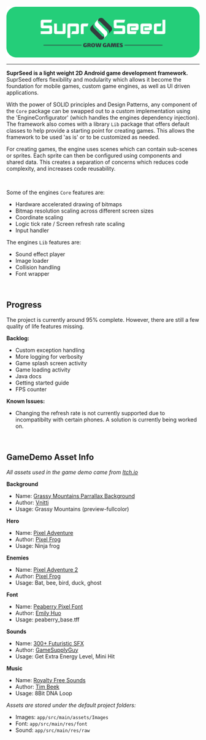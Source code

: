 
<p align="center">
<img src="app/src/main/res/drawable-v24/suprseed_widebanner.png" width=650 title="SuprSeed - Grow Games">
</p>

---

**SuprSeed is a light weight 2D Android game development framework.** SuprSeed offers flexibility and modularity which allows it become the foundation for mobile games, custom game engines, as well as UI driven applications.

With the power of SOLID principles and Design Patterns, any component of the `Core` package can be swapped out to a custom implementation using the 'EngineConfigurator' (which handles the engines dependency injection). The framework also comes with a library `Lib` package that offers default classes to help provide a starting point for creating games. This allows the framework to be used 'as is' or to be customized as needed.

For creating games, the engine uses scenes which can contain sub-scenes or sprites. Each sprite can then be configured using components and shared data. This creates a separation of concerns which reduces code complexity, and increases code reusability.

<br/>

Some of the engines `Core` features are:
- Hardware accelerated drawing of bitmaps
- Bitmap resolution scaling across different screen sizes
- Coordinate scaling
- Logic tick rate / Screen refresh rate scaling
- Input handler

The engines `Lib` features are:
- Sound effect player
- Image loader
- Collision handling
- Font wrapper





<br/>

Progress
---

The project is currently around 95% complete. However, there are still a few quality of life features missing.

**Backlog:**
- Custom exception handling
- More logging for verbosity
- Game splash screen activity
- Game loading activity
- Java docs
- Getting started guide
- FPS counter

**Known Issues:**
- Changing the refresh rate is not currently supported due to incompatibilty with certain phones. A solution is currently being worked on.





<br/>

GameDemo Asset Info
---

*All assets used in the game demo came from [Itch.io](https://itch.io/)*

**Background**
- Name: [Grassy Mountains Parrallax Background](https://vnitti.itch.io/grassy-mountains-parallax-background)
- Author: [Vnitti](https://vnitti.itch.io/)
- Usage: Grassy Mountains (preview-fullcolor)

**Hero**
- Name: [Pixel Adventure](https://pixelfrog-assets.itch.io/pixel-adventure-1)
- Author: [Pixel Frog](https://pixelfrog-assets.itch.io/)
- Usage: Ninja frog

**Enemies**
- Name: [Pixel Adventure 2](https://pixelfrog-assets.itch.io/pixel-adventure-2)
- Author: [Pixel Frog](https://pixelfrog-assets.itch.io/)
- Usage: Bat, bee, bird, duck, ghost

**Font**
- Name: [Peaberry Pixel Font](https://emhuo.itch.io/peaberry-pixel-font)
- Author: [Emily Huo](https://emhuo.itch.io/)
- Usage: peaberry_base.tff

**Sounds**
- Name: [300+ Futuristic SFX](https://gamesupply.itch.io/300-futuristic-sfx-with-names)
- Author: [GameSupplyGuy](https://gamesupply.itch.io/)
- Usage: Get Extra Energy Level,  Mini Hit

**Music**
- Name: [Royalty Free Sounds](https://timbeek.itch.io/royalty-free-music-pack)
- Author: [Tim Beek](https://timbeek.itch.io/)
- Usage: 8Bit DNA Loop

*Assets are stored under the default project folders:*
- Images: `app/src/main/assets/Images`
- Font: `app/src/main/res/font`
- Sound: `app/src/main/res/raw`
